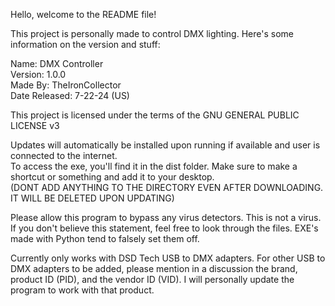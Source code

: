 Hello, welcome to the README file!

This project is personally made to control DMX lighting. Here's some information on the version and stuff:

Name: DMX Controller    
Version: 1.0.0    
Made By: TheIronCollector    
Date Released: 7-22-24 (US)    

This project is licensed under the terms of the GNU GENERAL PUBLIC LICENSE v3

Updates will automatically be installed upon running if available and user is connected to the internet.    
To access the exe, you'll find it in the dist folder. Make sure to make a shortcut or something and add it to your desktop.    
(DONT ADD ANYTHING TO THE DIRECTORY EVEN AFTER DOWNLOADING. IT WILL BE DELETED UPON UPDATING)

Please allow this program to bypass any virus detectors. This is not a virus. If you don't believe this statement, feel free to look through the files. EXE's made with Python tend to falsely set them off.

Currently only works with DSD Tech USB to DMX adapters. For other USB to DMX adapters to be added, please mention in a discussion the brand, product ID (PID), and the vendor ID (VID). I will personally update the program to work with that product.
